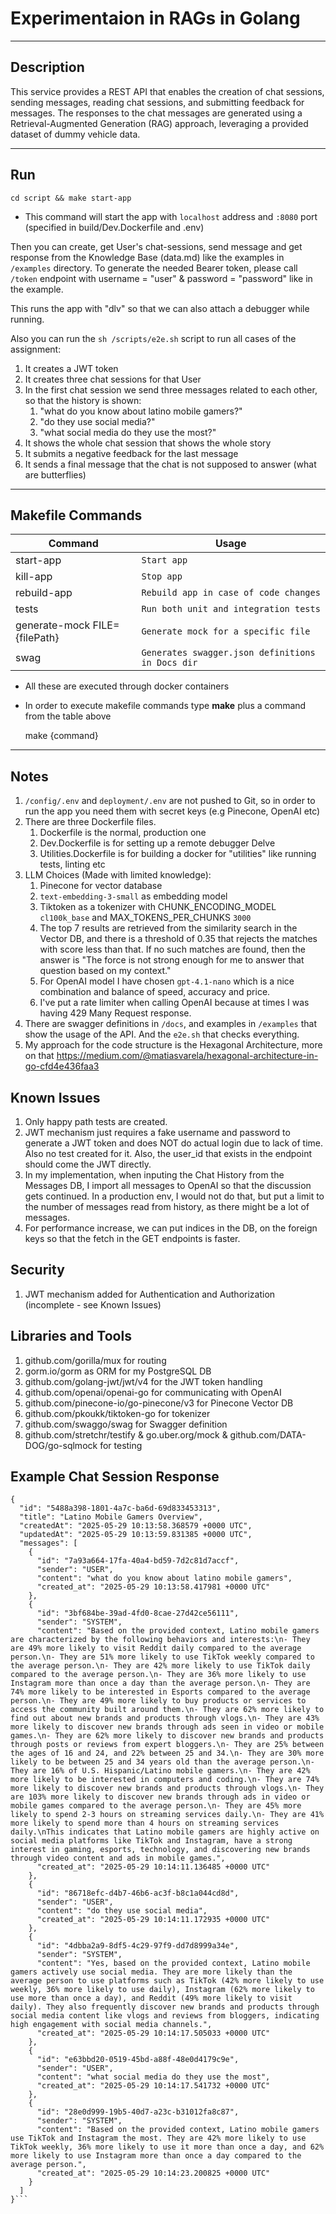 # Experimentaion in RAGs in Golang

---

## Description

This service provides a REST API that enables the creation of chat sessions, sending messages, reading chat sessions, 
and submitting feedback for messages. The responses to the chat messages are generated using a Retrieval-Augmented 
Generation (RAG) approach, leveraging a provided dataset of dummy vehicle data.

---

## Run

`cd script && make start-app`

* This command will start the app with `localhost` address and `:8080` port (specified in build/Dev.Dockerfile and .env)

Then you can create, get User's chat-sessions, send message and get response from the Knowledge Base (data.md)
like the examples in `/examples` directory. To generate the needed Bearer token, please call `/token` endpoint with
username = "user" & password = "password" like in the example.

This runs the app with "dlv" so that we can also attach a debugger while running.

Also you can run the `sh /scripts/e2e.sh` script to run all cases of the assignment:

1. It creates a JWT token
2. It creates three chat sessions for that User
3. In the first chat session we send three messages related to each other, so that the history
   is shown:
    1. "what do you know about latino mobile gamers?"
    2. "do they use social media?"
    3. "what social media do they use the most?"
4. It shows the whole chat session that shows the whole story
5. It submits a negative feedback for the last message
6. It sends a final message that the chat is not supposed to answer (what are butterflies)

---

## Makefile Commands

| Command                       | Usage                                            |
|-------------------------------|--------------------------------------------------|
| start-app                     | `Start app`                                      |
| kill-app                      | `Stop app`                                       |
| rebuild-app                   | `Rebuild app in case of code changes`            |
| tests                         | `Run both unit and integration tests`            |
| generate-mock FILE={filePath} | `Generate mock for a specific file`              |
| swag                          | `Generates swagger.json definitions in Docs dir` |

* All these are executed through docker containers
* In order to execute makefile commands type **make** plus a command from the table above

  make {command}

---

## Notes

1. `/config/.env` and `deployment/.env` are not pushed to Git, so in order to run the app you need them with secret keys (e.g Pinecone, OpenAI etc)
2. There are three Dockerfile files.
    1. Dockerfile is the normal, production one
    2. Dev.Dockerfile is for setting up a remote debugger Delve
    3. Utilities.Dockerfile is for building a docker for "utilities" like running tests, linting etc
4. LLM Choices (Made with limited knowledge):
    1. Pinecone for vector database
    2. `text-embedding-3-small` as embedding model
    3. Tiktoken as a tokenizer with CHUNK_ENCODING_MODEL `cl100k_base` and MAX_TOKENS_PER_CHUNKS `3000`
    4. The top 7 results are retrieved from the similarity search in the Vector DB, and there is a threshold of 0.35
       that rejects the matches with score less than that. If no such matches are found, then the answer is "The force
       is not strong enough for me to answer that question based on my context."
    5. For OpenAI model I have chosen `gpt-4.1-nano` which is a nice combination and balance of speed, accuracy and price.
    6. I've put a rate limiter when calling OpenAI because at times I was having 429 Many Request response. 
5. There are swagger definitions in `/docs`, and examples in `/examples` that show the usage of the API. And the `e2e.sh` that
   checks everything.
6. My approach for the code structure is the Hexagonal Architecture, more on that https://medium.com/@matiasvarela/hexagonal-architecture-in-go-cfd4e436faa3

## Known Issues

1. Only happy path tests are created.
2. JWT mechanism just requires a fake username and password to generate a JWT token and does NOT do
   actual login due to lack of time. Also no test created for it. Also, the user_id that exists in the endpoint should
   come the JWT directly.
3. In my implementation, when inputing the Chat History from the Messages DB, I import all messages to OpenAI so that
   the discussion gets continued. In a production env, I would not do that, but put a limit to the number of messages read
   from history, as there might be a lot of messages.
4. For performance increase, we can put indices in the DB, on the foreign keys so that the fetch in the GET
   endpoints is faster.

## Security

1. JWT mechanism added for Authentication and Authorization (incomplete - see Known Issues)

## Libraries and Tools

1. github.com/gorilla/mux for routing
2. gorm.io/gorm as ORM for my PostgreSQL DB
3. github.com/golang-jwt/jwt/v4 for the JWT token handling
4. github.com/openai/openai-go for communicating with OpenAI
5. github.com/pinecone-io/go-pinecone/v3 for Pinecone Vector DB
6. github.com/pkoukk/tiktoken-go for tokenizer
7. github.com/swaggo/swag for Swagger definition
8. github.com/stretchr/testify & go.uber.org/mock & github.com/DATA-DOG/go-sqlmock for testing

## Example Chat Session Response

```
{
  "id": "5488a398-1801-4a7c-ba6d-69d833453313",
  "title": "Latino Mobile Gamers Overview",
  "createdAt": "2025-05-29 10:13:58.368579 +0000 UTC",
  "updatedAt": "2025-05-29 10:13:59.831385 +0000 UTC",
  "messages": [
    {
      "id": "7a93a664-17fa-40a4-bd59-7d2c81d7accf",
      "sender": "USER",
      "content": "what do you know about latino mobile gamers",
      "created_at": "2025-05-29 10:13:58.417981 +0000 UTC"
    },
    {
      "id": "3bf684be-39ad-4fd0-8cae-27d42ce56111",
      "sender": "SYSTEM",
      "content": "Based on the provided context, Latino mobile gamers are characterized by the following behaviors and interests:\n- They are 49% more likely to visit Reddit daily compared to the average person.\n- They are 51% more likely to use TikTok weekly compared to the average person.\n- They are 42% more likely to use TikTok daily compared to the average person.\n- They are 36% more likely to use Instagram more than once a day than the average person.\n- They are 74% more likely to be interested in Esports compared to the average person.\n- They are 49% more likely to buy products or services to access the community built around them.\n- They are 62% more likely to find out about new brands and products through vlogs.\n- They are 43% more likely to discover new brands through ads seen in video or mobile games.\n- They are 62% more likely to discover new brands and products through posts or reviews from expert bloggers.\n- They are 25% between the ages of 16 and 24, and 22% between 25 and 34.\n- They are 30% more likely to be between 25 and 34 years old than the average person.\n- They are 16% of U.S. Hispanic/Latino mobile gamers.\n- They are 42% more likely to be interested in computers and coding.\n- They are 74% more likely to discover new brands and products through vlogs.\n- They are 103% more likely to discover new brands through ads in video or mobile games compared to the average person.\n- They are 45% more likely to spend 2-3 hours on streaming services daily.\n- They are 41% more likely to spend more than 4 hours on streaming services daily.\nThis indicates that Latino mobile gamers are highly active on social media platforms like TikTok and Instagram, have a strong interest in gaming, esports, technology, and discovering new brands through video content and ads in mobile games.",
      "created_at": "2025-05-29 10:14:11.136485 +0000 UTC"
    },
    {
      "id": "86718efc-d4b7-46b6-ac3f-b8c1a044cd8d",
      "sender": "USER",
      "content": "do they use social media",
      "created_at": "2025-05-29 10:14:11.172935 +0000 UTC"
    },
    {
      "id": "4dbba2a9-8df5-4c29-97f9-dd7d8999a34e",
      "sender": "SYSTEM",
      "content": "Yes, based on the provided context, Latino mobile gamers actively use social media. They are more likely than the average person to use platforms such as TikTok (42% more likely to use weekly, 36% more likely to use daily), Instagram (62% more likely to use more than once a day), and Reddit (49% more likely to visit daily). They also frequently discover new brands and products through social media content like vlogs and reviews from bloggers, indicating high engagement with social media channels.",
      "created_at": "2025-05-29 10:14:17.505033 +0000 UTC"
    },
    {
      "id": "e63bbd20-0519-45bd-a88f-48e0d4179c9e",
      "sender": "USER",
      "content": "what social media do they use the most",
      "created_at": "2025-05-29 10:14:17.541732 +0000 UTC"
    },
    {
      "id": "28e0d999-19b5-40d7-a23c-b31012fa8c87",
      "sender": "SYSTEM",
      "content": "Based on the provided context, Latino mobile gamers use TikTok and Instagram the most. They are 42% more likely to use TikTok weekly, 36% more likely to use it more than once a day, and 62% more likely to use Instagram more than once a day compared to the average person.",
      "created_at": "2025-05-29 10:14:23.200825 +0000 UTC"
    }
  ]
}```